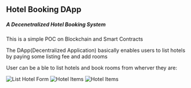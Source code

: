 ## Hotel Booking DApp
##### A Decenetralized Hotel Booking System
<p>This is a simple POC on Blockchain and Smart Contracts</p> 
<p>The DApp(Decentralized Application) basically enables users to list hotels by paying some listing fee and add rooms</p>
<p>User can be a ble to list hotels and book rooms from wherver they are:</p>


![List Hotel Form](https://github.com/enthusiastica/Hotel-Booking-Dapp/tree/master/screenshots/dapp1.PNG)
![Hotel Items](https://github.com/enthusiastica/Hotel-Booking-Dapp/tree/master/screenshots/dapp2.PNG)
![Hotel Items](https://github.com/enthusiastica/Hotel-Booking-Dapp/tree/master/screenshots/dapp3.PNG)